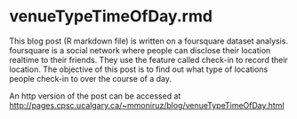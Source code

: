 # venueTypeTimeOfDay.rmd

This blog post (R markdown file) is written on a foursquare dataset analysis. foursquare is a social network where people
can disclose their location realtime to their friends. They use the feature called check-in to record their location. 
The objective of this post is to find out what type of locations people check-in to over the course of a day.

An http version of the post can be accessed at
http://pages.cpsc.ucalgary.ca/~mmoniruz/blog/venueTypeTimeOfDay.html
